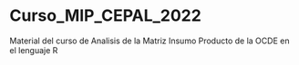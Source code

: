 # Curso_MIP_CEPAL_2022
Material del curso de Analisis de la Matriz Insumo Producto de la OCDE en el lenguaje R
